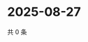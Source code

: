 # 2025-08-27

共 0 条

<!-- BEGIN ZHIHUVIDEO -->
<!-- 最后更新时间 Wed Aug 27 2025 03:08:37 GMT+0800 (China Standard Time) -->

<!-- END ZHIHUVIDEO -->
